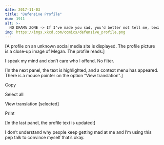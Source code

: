 ```yaml
---
date: 2017-11-03
title: "Defensive Profile"
num: 1911
alt: >-
  NO DRAMA ZONE -> If I've made you sad, you'd better not tell me, because I am TERRIFIED of that situation and have NO IDEA how to handle it.
img: https://imgs.xkcd.com/comics/defensive_profile.png
---
```

[A profile on an unknown social media site is displayed. The profile picture is a close-up image of Megan. The profile reads:]

I speak my mind and don’t care who I offend. No filter.

[In the next panel, the text is highlighted, and a context menu has appeared. There is a mouse pointer on the option "View translation".]

Copy

Select all

View translation [selected]

Print

[In the last panel, the profile text is updated:]

I don’t understand why people keep getting mad at me and I’m using this pep talk to convince myself that’s okay.